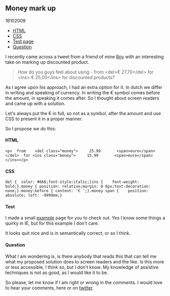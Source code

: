 <article><h1>Money mark up</h1><time><span class="day">16</span><span class="month">10</span><span class="year">2009</span></time><ul><li><a href="#html-money">HTML</a></li><li><a href="#css-money">CSS</a></li><li><a href="#test-money">Test page</a></li><li><a href="#question-money">Question</a></li></ul><p>I recently came across a tweet from a friend of mine <a href="http://twitter.com/roy">Roy</a> with an interesting take on marking up discounted product.</p><blockquote cite="http://twitter.com/roy/status/4392664787"><p>How do you guys feel about using - from &#60;del&#62;&euro; 27,70&#60;/del&#62; for  &#60;ins&#62; &euro; 25,00&#60;/ins&#62; for discounted products?</p></blockquote><p>As I agree upon his approach, I had an extra option for it. In dutch we differ in writing and speaking of currency. In writing the &euro; symbol comes before the amount, in speaking it comes after. So I thought about screen readers and came up with a solution.</p><p>Let's always put the &euro; in full, so not as a symbol, after the amount and use CSS to present it in a proper manner.</p><p>So I propose we do this:</p><h4 id="html-money">HTML</h4><pre><code>&#60;p&#62;	from	&#60;del class="money"&#62;		25.99		&#60;span&#62;euro&#60;/span&#62;	&#60;/del&#62;	for	&#60;ins class="money"&#62;		15.99		&#60;span&#62;euro&#60;/span&#62;	&#60;/ins&#62;&#60;/p&#62;</pre></code><h4 id="css-money">CSS</h4><pre><code>del {	color: #666;font-style:italic;}ins {	font-weight: bold;}.money {	position: relative;margin: 0 6px;text-decoration: none;}.money:before {	content: '€ ';}.money span {	position: absolute;	left: -9999em;}</code></pre><h4 id="test-money">Test</h4><p>I made a small <a href="http://wnas.nl/files/markingupmoney/index.html">example</a> page for you to check out. Yes I know some things a quirky in IE, but for this example I don't care.</p><p>It looks quit nice and is in semantically correct, or so I think.</p><h4 id="question-money">Question</h4><p>What I am wondering is, is there anybody that reads this that can tell me what my proposed solution does to screen readers and the like. Is this more or less accessible, I think so, but I don't know. My knowledge of assistive techniques is not as good, as I would like it to be.</p><p>So please, let me know if I am right or wrong in the comments. I would love to hear your comments, here or on <a href="http://twitter.com/wnas">twitter</a>.</p> </article>